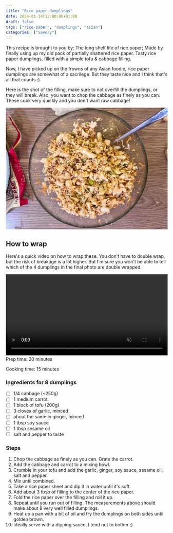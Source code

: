 ```yaml
---
title: "Rice paper dumplings"
date: 2024-01-14T12:00:00+01:00
draft: false
tags: ["rice-paper", "dumplings", "asian"]
categories: ["Savory"]
---
```


This recipe is brought to you by: The long shelf life of rice paper; Made by finally using up my old pack of partially shattered rice paper. Tasty rice paper dumplings, filled with a simple tofu & cabbage filling.

Now, I have picked up on the frowns of any Asian foodie, rice paper dumplings are somewhat of a sacrilege. But they taste nice and I think that's all that counts :)

Here is the shot of the filling, make sure to not overfill the dumplings, or they will break. Also, you want to chop the cabbage as finely as you can. These cook very quickly and you don't want raw cabbage!

![Filling](filling.png)

## How to wrap
Here's a quick video on how to wrap these. You don't have to double wrap, but the risk of breakage is a lot higher. But I'm sure you won't be able to tell which of the 4 dumplings in the final photo are double wrapped.

<video width=100% controls loop muted class="video not-full-width">
    <source src="/videos/52CC3982-2200-4E6B-8349-FDE022245C15.webm" type="video/webm">
    Your browser does not support the video tag.
</video>

<div class="recipe" id="recipe">
Prep time: 20 minutes

Cooking time: 15 minutes

### Ingredients for 8 dumplings
- [ ] 1/4 cabbage (~250g)
- [ ] 1 medium carrot
- [ ] 1 block of tofu (200g)
- [ ] 3 cloves of garlic, minced
- [ ] about the same in ginger, minced
- [ ] 1 tbsp soy sauce
- [ ] 1 tbsp sesame oil
- [ ] salt and pepper to taste

### Steps
1. Chop the cabbage as finely as you can. Grate the carrot.
2. Add the cabbage and carrot to a mixing bowl.
3. Crumble in your tofu and add the garlic, ginger, soy sauce, sesame oil, salt and pepper.
4. Mix until combined.
5. Take a rice paper sheet and dip it in water until it's soft.
6. Add about 3 tbsp of filling to the center of the rice paper.
7. Fold the rice paper over the filling and roll it up.
8. Repeat until you run out of filling. The measurements above should make about 8 very well filled dumplings.
9. Heat up a pan with a bit of oil and fry the dumplings on both sides until golden brown.
10. Ideally serve with a dipping sauce, I tend not to bother :)

</div>
